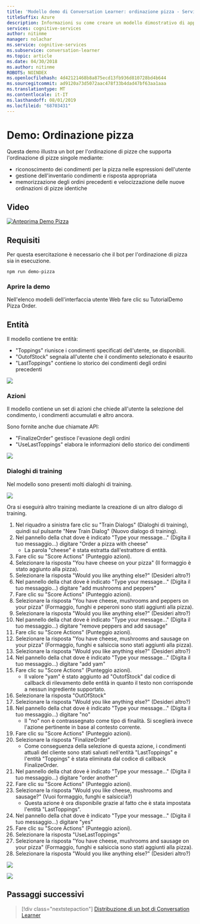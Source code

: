 ```yaml
---
title: 'Modello demo di Conversation Learner: ordinazione pizza - Servizi cognitivi Microsoft| Microsoft Docs'
titleSuffix: Azure
description: Informazioni su come creare un modello dimostrativo di apprendimento della conversazione.
services: cognitive-services
author: nitinme
manager: nolachar
ms.service: cognitive-services
ms.subservice: conversation-learner
ms.topic: article
ms.date: 04/30/2018
ms.author: nitinme
ROBOTS: NOINDEX
ms.openlocfilehash: 4d42121468b8a875ecd13fb936d810728bd4b644
ms.sourcegitcommit: ad9120a73d5072aac478f33b4dad47bf63aa1aaa
ms.translationtype: MT
ms.contentlocale: it-IT
ms.lasthandoff: 08/01/2019
ms.locfileid: "68703431"
---
```

# <a name="demo-pizza-order"></a>Demo: Ordinazione pizza
Questa demo illustra un bot per l'ordinazione di pizze che supporta l'ordinazione di pizze singole mediante:

- riconoscimento dei condimenti per la pizza nelle espressioni dell'utente
- gestione dell'inventario condimenti e risposta appropriata
- memorizzazione degli ordini precedenti e velocizzazione delle nuove ordinazioni di pizze identiche

## <a name="video"></a>Video

[![Anteprima Demo Pizza](https://aka.ms/cl_Tutorial_v3_DemoPizzaOrder_Preview)](https://aka.ms/cl_Tutorial_v3_DemoPizzaOrder)

## <a name="requirements"></a>Requisiti
Per questa esercitazione è necessario che il bot per l'ordinazione di pizza sia in esecuzione.

    npm run demo-pizza

### <a name="open-the-demo"></a>Aprire la demo

Nell'elenco modelli dell'interfaccia utente Web fare clic su TutorialDemo Pizza Order. 

## <a name="entities"></a>Entità

Il modello contiene tre entità:

- "Toppings" riunisce i condimenti specificati dell'utente, se disponibili.
- "OutofStock" segnala all'utente che il condimento selezionato è esaurito
- "LastToppings" contiene lo storico dei condimenti degli ordini precedenti

![](../media/tutorial_pizza_entities.PNG)

### <a name="actions"></a>Azioni

Il modello contiene un set di azioni che chiede all'utente la selezione del condimento, i condimenti accumulati e altro ancora.

Sono fornite anche due chiamate API:

- "FinalizeOrder" gestisce l'evasione degli ordini
- "UseLastToppings" elabora le informazioni dello storico dei condimenti

![](../media/tutorial_pizza_actions.PNG)

### <a name="training-dialogs"></a>Dialoghi di training

Nel modello sono presenti molti dialoghi di training.

![](../media/tutorial_pizza_dialogs.PNG)

Ora si eseguirà altro training mediante la creazione di un altro dialogo di training.

1. Nel riquadro a sinistra fare clic su "Train Dialogs" (Dialoghi di training), quindi sul pulsante "New Train Dialog" (Nuovo dialogo di training).
2. Nel pannello della chat dove è indicato "Type your message..." (Digita il tuo messaggio...) digitare "Order a pizza with cheese"
    - La parola "cheese" è stata estratta dall'estrattore di entità.
3. Fare clic su "Score Actions" (Punteggio azioni).
4. Selezionare la risposta "You have cheese on your pizza" (Il formaggio è stato aggiunto alla pizza).
5. Selezionare la risposta "Would you like anything else?" (Desideri altro?)
6. Nel pannello della chat dove è indicato "Type your message..." (Digita il tuo messaggio...) digitare "add mushrooms and peppers"
7. Fare clic su "Score Actions" (Punteggio azioni).
8. Selezionare la risposta "You have cheese, mushrooms and peppers on your pizza" (Formaggio, funghi e peperoni sono stati aggiunti alla pizza).
9. Selezionare la risposta "Would you like anything else?" (Desideri altro?)
10. Nel pannello della chat dove è indicato "Type your message..." (Digita il tuo messaggio...) digitare "remove peppers and add sausage"
11. Fare clic su "Score Actions" (Punteggio azioni).
12. Selezionare la risposta "You have cheese, mushrooms and sausage on your pizza" (Formaggio, funghi e salsiccia sono stati aggiunti alla pizza).
13. Selezionare la risposta "Would you like anything else?" (Desideri altro?)
14. Nel pannello della chat dove è indicato "Type your message..." (Digita il tuo messaggio...) digitare "add yam"
15. Fare clic su "Score Actions" (Punteggio azioni).
    - Il valore "yam" è stato aggiunto ad "OutofStock" dal codice di callback di rilevamento delle entità in quanto il testo non corrisponde a nessun ingrediente supportato.
16. Selezionare la risposta "OutOfStock"
17. Selezionare la risposta "Would you like anything else?" (Desideri altro?)
18. Nel pannello della chat dove è indicato "Type your message..." (Digita il tuo messaggio...) digitare "no"
    - Il "no" non è contrassegnato come tipo di finalità. Si sceglierà invece l'azione pertinente in base al contesto corrente.
19. Fare clic su "Score Actions" (Punteggio azioni).
20. Selezionare la risposta "FinalizeOrder"
    - Come conseguenza della selezione di questa azione, i condimenti attuali del cliente sono stati salvati nell'entità "LastToppings" e l'entità "Toppings" è stata eliminata dal codice di callback FinalizeOrder.
21. Nel pannello della chat dove è indicato "Type your message..." (Digita il tuo messaggio...) digitare "order another"
22. Fare clic su "Score Actions" (Punteggio azioni).
23. Selezionare la risposta "Would you like cheese, mushrooms and sausage?" (Vuoi formaggio, funghi e salsiccia?)
    - Questa azione è ora disponibile grazie al fatto che è stata impostata l'entità "LastToppings".
24. Nel pannello della chat dove è indicato "Type your message..." (Digita il tuo messaggio...) digitare "yes"
25. Fare clic su "Score Actions" (Punteggio azioni).
26. Selezionare la risposta "UseLastToppings"
27. Selezionare la risposta "You have cheese, mushrooms and sausage on your pizza" (Formaggio, funghi e salsiccia sono stati aggiunti alla pizza).
28. Selezionare la risposta "Would you like anything else?" (Desideri altro?)

![](../media/tutorial_pizza_callbackcode.PNG)

![](../media/tutorial_pizza_apicalls.PNG)

## <a name="next-steps"></a>Passaggi successivi

> [!div class="nextstepaction"]
> [Distribuzione di un bot di Conversation Learner](../deploy-to-bf.md)
